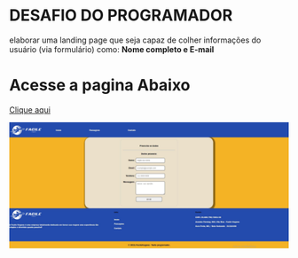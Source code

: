 # DESAFIO DO PROGRAMADOR
elaborar uma landing page que seja capaz
de colher informações do usuário (via formulário) como: **Nome completo e E-mail**


# Acesse a pagina Abaixo
[ Clique aqui](https://tiagojdsa1.github.io/DesafioPROGRAMADOR)

![](https://github.com/tiagojdsa1/DesafioPROGRAMADOR/blob/main/img/printsite.JPG)

